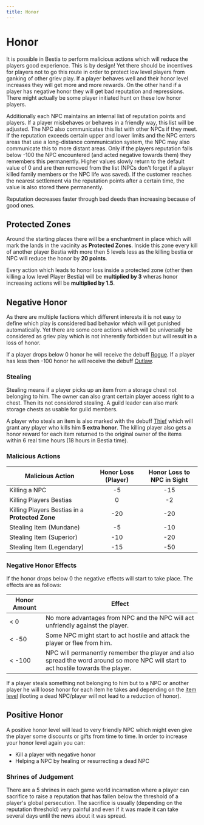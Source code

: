 ```yaml
---
title: Honor
---
```

# Honor

It is possible in Bestia to perform malicious actions which will reduce the players good experience. This is by design!
Yet there should be incentives for players not to go this route in order to protect low level players from ganking of
other griev play. If a player behaves well and their honor level increases they will get more and more rewards. On the
other hand if a player has negative honor they will get bad reputation and repressions. There might actually be some
player initiated hunt on these low honor players.

Additionally each NPC maintains an internal list of reputation points and players. If a player misbehaves or behaves in
a friendly way, this list will be adjusted. The NPC also communicates this list with other NPCs if they meet. If the reputation
exceeds certain upper and lower limits and the NPC enters areas that use a long-distance communication system, the NPC
may also communicate this to more distant areas. Only if the players reputation falls below -100 the NPC encountered
(and acted negative towards them) they remembers this permanently. Higher values slowly return to the default value
of 0 and are then removed from the list (NPCs don't forget if a player killed family members or the NPC life was saved).
If the customer reaches the nearest settlement via the reputation points after a certain time, the value is also stored
there permanently.

Reputation decreases faster through bad deeds than increasing because of good ones.

## Protected Zones

Around the starting places there will be a enchantment in place which will mark the lands in the vacinity as **Protected Zones**.
Inside this zone every kill of another player Bestia with more then 5 levels less as the killing bestia
or NPC will reduce the honor by **20 points**.

Every action which leads to honor loss inside a protected zone (other then killing a low level Player Bestia) will be **multiplied by 3**
wheras honor increasing actions will be **multiplied by 1.5**.


## Negative Honor

As there are multiple factions which different interests it is not easy to define which play is considered bad behavior
which will get punished automatically. Yet there are some core actions which will be universally be considered as griev play
which is not inherently forbidden but will result in a loss of honor.

If a player drops below 0 honor he will receive the debuff [Rogue](/). If a player has less then -100 honor he will receive
the debuff [Outlaw](/).

### Stealing

Stealing means if a player picks up an item from a storage chest not belonging to him. The owner can also grant certain player
access right to a chest. Then its not considered stealing. A guild leader can also mark storage chests as usable for guild members.

A player who steals an item is also marked with the debuff [Thief](/) which will grant any player who kills him **5 extra honor**. The killing
player also gets a honor reward for each item returned to the original owner of the items within 6 real time hours (18 hours in Bestia time).

### Malicious Actions

| Malicious Action                                | Honor Loss (Player) | Honor Loss to NPC in Sight |
| ----------------------------------------------- | :-----------------: | :------------------------: |
| Killing a NPC                                   |         -5          |            -15             |
| Killing Players Bestias                         |          0          |             -2             |
| Killing Players Bestias in a **Protected Zone** |         -20         |            -20             |
| Stealing Item (Mundane)                         |         -5          |            -10             |
| Stealing Item (Superior)                        |         -10         |            -20             |
| Stealing Item (Legendary)                       |         -15         |            -50             |

### Negative Honor Effects

If the honor drops below 0 the negative effects will start to take place. The effects are as follows:

| Honor Amount | Effect                                                                                                                             |
| ------------ | ---------------------------------------------------------------------------------------------------------------------------------- |
| < 0          | No more advantages from NPC and the NPC will act unfriendly against the player.                                                    |
| < -50        | Some NPC might start to act hostile and attack the player or flee from him.                                                        |
| < -100       | NPC will permanently remember the player and also spread the word around so more NPC will start to act hostile towards the player. |

If a player steals something not belonging to him but to a NPC or another player he will loose honor for each item he
takes and depending on the [item level](/mechanics/items/#item-level) (looting a dead NPC/player will not lead to a
reduction of honor).

## Positive Honor

A positive honor level will lead to very friendly NPC which might even give the player some discounts or gifts from
time to time. In order to increase your honor level again you can:

* Kill a player with negative honor
* Helping a NPC by healing or resurrecting a dead NPC

### Shrines of Judgement

There are a 5 shrines in each game world incarnation where a player can sacrifice to raise a reputation that has fallen below the threshold of a player's global
persecution. The sacrifice is usually (depending on the reputation threshold) very painful and even if it was made it can take
several days until the news about it was spread.
